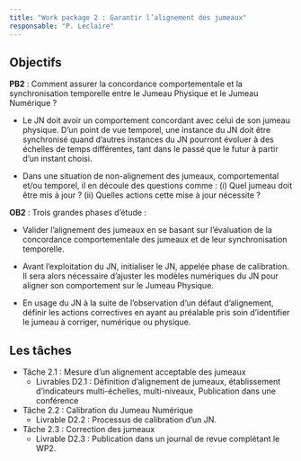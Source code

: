 ```yaml
---
title: "Work package 2 : Garantir l’alignement des jumeaux"
responsable: "P. Leclaire"
---
```


## Objectifs

**PB2** : Comment assurer la concordance comportementale et la synchronisation temporelle entre le Jumeau Physique et le Jumeau Numérique ? ​

* Le JN doit avoir un comportement concordant avec celui de son jumeau physique. D’un point de vue temporel, une instance du JN doit être synchronisé quand d’autres instances du JN pourront évoluer à des échelles de temps différentes, tant dans le passé que le futur à partir d’un instant choisi. ​

* Dans une situation de non-alignement des jumeaux, comportemental et/ou temporel, il en découle des questions comme : (i) Quel jumeau doit être mis à jour ? (ii) Quelles actions cette mise à jour nécessite ? ​

​**OB2** : Trois grandes phases d’étude :​

* Valider l’alignement des jumeaux en se basant sur l’évaluation de la concordance comportementale des jumeaux et de leur synchronisation temporelle. ​

* Avant l’exploitation du JN, initialiser le JN, appelée phase de calibration. Il sera alors nécessaire d’ajuster les modèles numériques du JN pour aligner son comportement sur le Jumeau Physique. ​

* En usage du JN à la suite de l’observation d’un défaut d’alignement, définir les actions correctives en ayant au préalable pris soin d’identifier le jumeau à corriger, numérique ou physique.​

## Les tâches

* Tâche 2.1 : Mesure d’un alignement acceptable des jumeaux ​
  * Livrables D2.1 : Définition d’alignement de jumeaux, établissement d’indicateurs multi-échelles, multi-niveaux, Publication dans une conférence ​
* Tâche 2.2 : Calibration du Jumeau Numérique ​
  * Livrable D2.2 : Processus de calibration d’un JN. ​
* Tâche 2.3 : Correction des jumeaux ​
  * Livrable D2.3 : Publication dans un journal de revue complétant le WP2.
